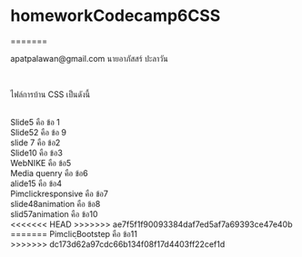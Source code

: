 # homeworkCodecamp6CSS
=======
<p>apatpalawan@gmail.com นายอาภัสสร์ ปะลาวัน </p> <br> 
<p> ไฟล์การบ้าน CSS เป็นดังนี้ <p> <br>
 Slide5                     คือ ข้อ 1  <br>
 Slide52                    คือ ข้อ 9  <br>
slide 7                     คือ ข้อ2   <br>
Slide10                     คือ ข้อ3   <br>
WebNIKE                     คือ ข้อ5   <br>
Media quenry                คือ ข้อ6   <br>
alide15                     คือ ข้อ4   <br>
Pimclickresponsive          คือ ข้อ7   <br>
slide48animation            คือ ข้อ8   <br>
slid57animation             คือ ข้อ10   <br>
<<<<<<< HEAD
>>>>>>> ae7f5f1f90093384daf7ed5af7a69393ce47e40b
=======
PimclicฺBootstep             คือ ข้อ11   <br>
>>>>>>> dc173d62a97cdc66b134f08f17d4403ff22cef1d
